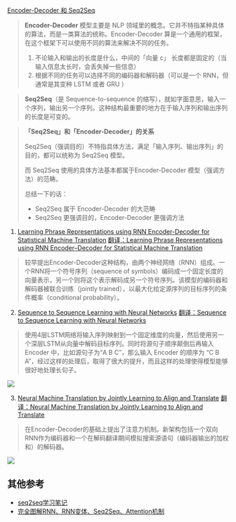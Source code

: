 [Encoder-Decoder 和 Seq2Seq](https://easyai.tech/ai-definition/encoder-decoder-seq2seq/)
> **Encoder-Decoder** 模型主要是 NLP 领域里的概念。它并不特指某种具体的算法，而是一类算法的统称。Encoder-Decoder 算是一个通用的框架，在这个框架下可以使用不同的算法来解决不同的任务。
>
> 1. 不论输入和输出的长度是什么，中间的「向量 c」 长度都是固定的（当输入信息太长时，会丢失掉一些信息）
> 2. 根据不同的任务可以选择不同的编码器和解码器（可以是一个 RNN，但通常是其变种 LSTM 或者 GRU ）

> **Seq2Seq**（是 Sequence-to-sequence 的缩写），就如字面意思，输入一个序列，输出另一个序列。这种结构最重要的地方在于输入序列和输出序列的长度是可变的。

> **「Seq2Seq」和「Encoder-Decoder」的关系**
>
> Seq2Seq（强调目的）不特指具体方法，满足「输入序列、输出序列」的目的，都可以统称为 Seq2Seq 模型。
>
> 而 Seq2Seq 使用的具体方法基本都属于Encoder-Decoder 模型（强调方法）的范畴。
>
> 总结一下的话：
>
> - Seq2Seq 属于 Encoder-Decoder 的大范畴
> - Seq2Seq 更强调目的，Encoder-Decoder 更强调方法

1. [Learning Phrase Representations using RNN Encoder-Decoder for Statistical Machine Translation](https://arxiv.org/pdf/1406.1078.pdf)
   [翻译：Learning Phrase Representations using RNN Encoder–Decoder for Statistical Machine Translation](https://blog.csdn.net/u010555997/article/details/76474533)

> 较早提出Encoder-Decoder这种结构，由两个神经网络（RNN）组成。一个RNN将一个符号序列（sequence of symbols）编码成一个固定长度的向量表示，另一个则将这个表示解码成另一个符号序列。该模型的编码器和解码器被联合训练（jointly trained），以最大化给定源序列的目标序列的条件概率（conditional probability）。

2. [Sequence to Sequence Learning with Neural Networks](https://arxiv.org/pdf/1409.3215.pdf)
   [翻译：Sequence to Sequence Learning with Neural Networks](https://www.yanxishe.com/blogDetail/11165)
> 使用4层LSTM网络将输入序列映射到一个固定维度的向量，然后使用另一个深层LSTM从向量中解码目标序列。同时将源句子顺序颠倒后再输入 Encoder 中，比如源句子为“A B C”，那么输入 Encoder 的顺序为 “C B A”，经过这样的处理后，取得了很大的提升，而且这样的处理使得模型能够很好地处理长句子。

![](https://tva1.sinaimg.cn/large/007S8ZIlly1gipbj7qd26j30ng07caaa.jpg)

3. [Neural Machine Translation by Jointly Learning to Align and Translate](https://arxiv.org/pdf/1409.0473.pdf)
   [翻译：Neural Machine Translation by Jointly Learning to Align and Translate](https://www.yiyibooks.cn/yiyibooks/Neural_Machine_Translation_by_Jointly_Learning_to_Align_and_Translate/index.html)
> 在Encoder-Decoder的基础上提出了注意力机制。新架构包括一个双向RNN作为编码器和一个在解码翻译期间模拟搜索源语句（编码器输出的加权和）的解码器。

![](https://tva1.sinaimg.cn/large/007S8ZIlly1gipbi6sqqnj30ro0de3z2.jpg)



## 其他参考

- [seq2seq学习笔记](https://blog.csdn.net/Jerr__y/article/details/53749693)
- [完全图解RNN、RNN变体、Seq2Seq、Attention机制](https://zhuanlan.zhihu.com/p/28054589)